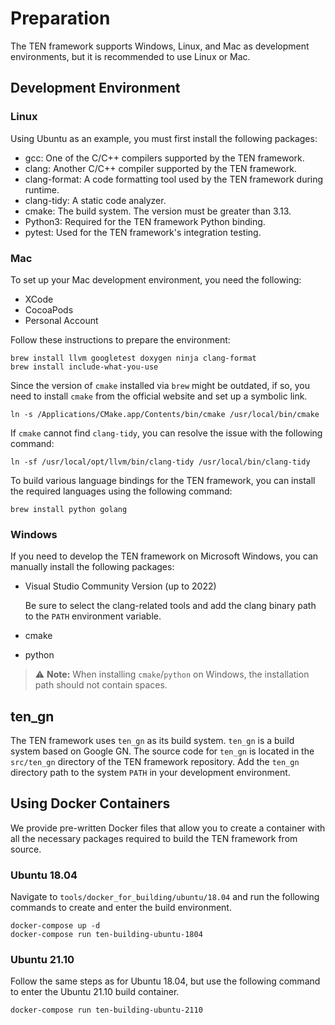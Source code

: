 # Preparation

The TEN framework supports Windows, Linux, and Mac as development environments, but it is recommended to use Linux or Mac.

## Development Environment

### Linux

Using Ubuntu as an example, you must first install the following packages:

- gcc: One of the C/C++ compilers supported by the TEN framework.
- clang: Another C/C++ compiler supported by the TEN framework.
- clang-format: A code formatting tool used by the TEN framework during runtime.
- clang-tidy: A static code analyzer.
- cmake: The build system. The version must be greater than 3.13.
- Python3: Required for the TEN framework Python binding.
- pytest: Used for the TEN framework's integration testing.

### Mac

To set up your Mac development environment, you need the following:

- XCode
- CocoaPods
- Personal Account

Follow these instructions to prepare the environment:

```shell
brew install llvm googletest doxygen ninja clang-format
brew install include-what-you-use
```

Since the version of `cmake` installed via `brew` might be outdated, if so, you need to install `cmake` from the official website and set up a symbolic link.

```shell
ln -s /Applications/CMake.app/Contents/bin/cmake /usr/local/bin/cmake
```

If `cmake` cannot find `clang-tidy`, you can resolve the issue with the following command:

```shell
ln -sf /usr/local/opt/llvm/bin/clang-tidy /usr/local/bin/clang-tidy
```

To build various language bindings for the TEN framework, you can install the required languages using the following command:

```shell
brew install python golang
```

### Windows

If you need to develop the TEN framework on Microsoft Windows, you can manually install the following packages:

- Visual Studio Community Version (up to 2022)

  Be sure to select the clang-related tools and add the clang binary path to the `PATH` environment variable.

- cmake
- python

> ⚠️ **Note:**
> When installing `cmake`/`python` on Windows, the installation path should not contain spaces.

## ten_gn

The TEN framework uses `ten_gn` as its build system. `ten_gn` is a build system based on Google GN. The source code for `ten_gn` is located in the `src/ten_gn` directory of the TEN framework repository. Add the `ten_gn` directory path to the system `PATH` in your development environment.

## Using Docker Containers

We provide pre-written Docker files that allow you to create a container with all the necessary packages required to build the TEN framework from source.

### Ubuntu 18.04

Navigate to `tools/docker_for_building/ubuntu/18.04` and run the following commands to create and enter the build environment.

```shell
docker-compose up -d
docker-compose run ten-building-ubuntu-1804
```

### Ubuntu 21.10

Follow the same steps as for Ubuntu 18.04, but use the following command to enter the Ubuntu 21.10 build container.

```shell
docker-compose run ten-building-ubuntu-2110
```
